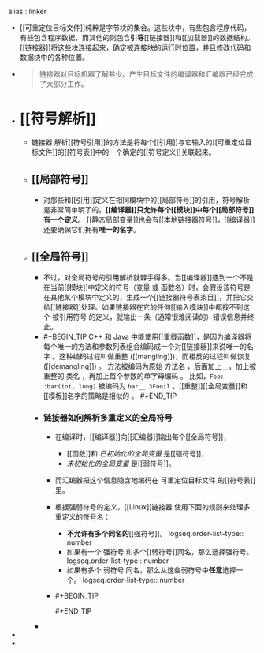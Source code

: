 alias:: linker

- [[可重定位目标文件]]纯粹是字节块的集合。这些块中，有些包含程序代码，有些包含程序数据，而其他的则包含**引导**[[链接器]]和[[加载器]]的数据结构。
  [[链接器]]将这些块连接起来，确定被连接块的运行时位置，并且修改代码和数据块中的各种位置。
- > 链接器对目标机器了解甚少。产生目标文件的编译器和汇编器已经完成了大部分工作。
- # [[符号解析]]
	- 链接器 解析[[符号引用]]的方法是将每个[[引用]]与它输入的[[可重定位目标文件]]的[[符号表]]中的一个确定的[[符号定义]]关联起来。
	- ## [[局部符号]]
		- 对那些和[[引用]]定义在相同模块中的[[局部符号]]的引用，符号解析 是非常简单明了的。**[[编译器]]只允许每个[[模块]]中每个[[局部符号]]有一个定义**。
		  [[静态局部变量]]也会有[[本地链接器符号]]，[[编译器]]还要确保它们拥有**唯一的名字**。
	- ## [[全局符号]]
		- 不过，对全局符号的引用解析就棘手得多。当[[编译器]]遇到一个不是在当前[[模块]]中定义的符号（变量 或 函数名）时，会假设该符号是在其他某个模块中定义的，生成一个[[链接器符号表条目]]，并把它交给[[链接器]]处理。如果链接器在它的任何[[输入模块]]中都找不到这个 被引用符号 的定义，就输出一条（通常很难阅读的）错误信息并终止。
		- #+BEGIN_TIP
		  C++ 和 Java 中能使用[[重载函数]]，是因为编译器将每个唯一的方法和参数列表组合编码成一个对[[链接器]]来说唯一的名字 。这种编码过程叫做重整 ([[mangling]])，而相反的过程叫做恢复 ([[demangling]]) 。
		  方法被编码为原始 方法名 ，后面加上＿，加上被重整的 类名 ，再加上每个参数的单字母编码 。
		  比如，`Foo: :bar(int, long)` 被编码为 `bar__ 3Fooil` 。[[重整]][[全局变量]]和[[模板]]名字的策略是相似的 。
		  #+END_TIP
		- ### 链接器如何解析多重定义的全局符号
			- 在编译时，[[编译器]]向[[汇编器]]输出每个[[全局符号]]，
				- [[函数]]和 *已初始化的全局变量* 是[[强符号]]，
				- *未初始化的全局变量* 是[[弱符号]]。
			- 而汇编器把这个信息隐含地编码在 可重定位目标文件 的[[符号表]]里。
			- 根据强弱符号的定义，[[Linux]]链接器 使用下面的规则来处理多重定义的符号名：
				- **不允许有多个同名的**[[强符号]]。
				  logseq.order-list-type:: number
				- 如果有一个 强符号 和多个[[弱符号]]同名，那么选择强符号。
				  logseq.order-list-type:: number
				- 如果有多个 弱符号 同名，那么从这些弱符号中**任意**选择一个。
				  logseq.order-list-type:: number
			- #+BEGIN_TIP
			  
			  #+END_TIP
		-
-
-